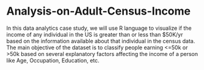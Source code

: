 # Analysis-on-Adult-Census-Income
In this data analytics case study, we will use R language to visualize if the income of any individual in the US is greater than or less than $50K/yr based on the information available about that individual in the census data. The main objective of the dataset is to classify people earning <=50k or >50k based on several explanatory factors affecting the income of a person like Age, Occupation, Education, etc.

